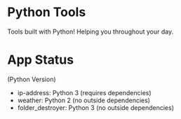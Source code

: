 # Python Tools
Tools built with Python! Helping you throughout your day.

# App Status
(Python Version)
<ul>
  <li>ip-address: Python 3 (requires dependencies)</li>
  <li>weather: Python 2 (no outside dependencies)</li>
  <li>folder_destroyer: Python 3 (no outside dependencies)</li>
</ul>
